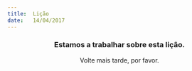 ```yaml
---
title:  Lição
date:   14/04/2017
---
```


### <center>Estamos a trabalhar sobre esta lição.</center>
<center>Volte mais tarde, por favor.</center>